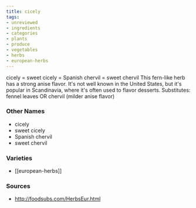 ```yaml
---
title: cicely
tags:
- unreviewed
- ingredients
- categories
- plants
- produce
- vegetables
- herbs
- european-herbs
---
```

cicely = sweet cicely = Spanish chervil = sweet chervil This fern-like herb has a strong anise flavor. It's not well known in the United States, but it's popular in Scandinavia, where it's often used to flavor desserts. Substitutes: fennel leaves OR chervil (milder anise flavor)

### Other Names

* cicely
* sweet cicely
* Spanish chervil
* sweet chervil

### Varieties

* [[european-herbs]]

### Sources
* http://foodsubs.com/HerbsEur.html
